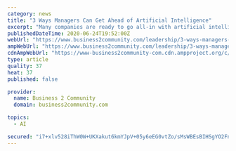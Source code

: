 ```yaml
---
category: news
title: "3 Ways Managers Can Get Ahead of Artificial Intelligence"
excerpt: "Many companies are ready to go all-in with artificial intelligence. In fact, spending on AI systems will increase by"
publishedDateTime: 2020-06-24T19:52:00Z
webUrl: "https://www.business2community.com/leadership/3-ways-managers-can-get-ahead-of-artificial-intelligence-02321997"
ampWebUrl: "https://www.business2community.com/leadership/3-ways-managers-can-get-ahead-of-artificial-intelligence-02321997/amp"
cdnAmpWebUrl: "https://www-business2community-com.cdn.ampproject.org/c/s/www.business2community.com/leadership/3-ways-managers-can-get-ahead-of-artificial-intelligence-02321997/amp"
type: article
quality: 37
heat: 37
published: false

provider:
  name: Business 2 Community
  domain: business2community.com

topics:
  - AI

secured: "i7+xlv528iThW0W+UKXakut6kmYJpV+05y6eEG0vtZo/sMsWBEsBIHSgYO2FnQ/yXFJJI2wY39XMenMciNF8+9r7JPaA0JkP9YXsRRfaxcpBP7bF9NWLfhUB65+0nPw/AhMI6mAriNIbkzR8JxmtSapGu7RvzDw+W+a4O5b7FnEz/lBVH7qH+/VdwQad8tajFN/cPsReoF1Ok46tGtnqDXJwzl+1A0dLycJa3OTWGxpxsi+bejvtageDPNvMoRyxj3/G0uwNGhgI3AC7YV9Bc2zW3PxzZXBJhMRd7rBbIBlJOd/JBLCjKw0AEnIUMIeq7oo/2DHVoGU/UuuEtKai6g==;F9+iI+t2cq1gWKkB09cFpA=="
---
```


